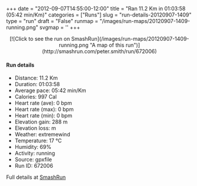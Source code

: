 +++
date = "2012-09-07T14:55:00-12:00"
title = "Ran 11.2 Km in 01:03:58 (05:42 min/Km)"
categories = ["Runs"]
slug = "run-details-20120907-1409"
type = "run"
draft = "False"
runmap = "/images/run-maps/20120907-1409-running.png"
svgmap = '<polyline points="92 12, 91 17, 96 19, 96 19, 95 22, 98 25, 99 27, 96 30, 94 34, 99 40, 99 41, 100 48, 98 50, 98 53, 97 55, 97 56, 97 61, 100 68, 97 74, 97 78, 93 89, 20 73, 19 72, 6 57, 2 54, 1 51, 0 44, 0 34, 1 33, 11 33, 20 31, 45 33, 55 32, 62 29, 79 15, 83 16, 84 12, 88 11, 93 10">'
+++



<!--more-->

<center>
[![Click to see the run on SmashRun](/images/run-maps/20120907-1409-running.png "A map of this run")](http://smashrun.com/peter.smith/run/672006)
</center>

#### Run details

* Distance: 11.2 Km
* Duration: 01:03:58
* Average pace: 05:42 min/Km
* Calories: 997 Cal
* Heart rate (ave): 0 bpm
* Heart rate (max): 0 bpm
* Heart rate (min): 0 bpm
* Elevation gain: 288 m
* Elevation loss:  m
* Weather: extremewind
* Temperature: 17 &deg;C
* Humidity: 69%
* Activity: running
* Source: gpxfile
* Run ID: 672006

Full details at [SmashRun](http://smashrun.com/peter.smith/run/672006)